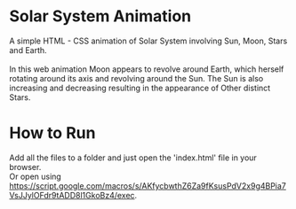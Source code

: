 # Solar System Animation
A simple HTML - CSS animation of Solar System involving Sun, Moon, Stars and Earth.<br><br>
In this web animation Moon appears to revolve around Earth, which herself rotating around its axis and revolving around the Sun. The Sun is also increasing and decreasing resulting in the appearance of Other distinct Stars.
# How to Run
Add all the files to a folder and just open the 'index.html' file in your browser.<br>
Or open using https://script.google.com/macros/s/AKfycbwthZ6Za9fKsusPdV2x9g4BPia7VsJJylOFdr9tADD8l1GkoBz4/exec.
